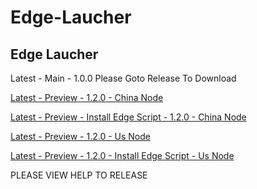 # Edge-Laucher
<p><h2>Edge Laucher</h2></p>
<p>Latest - Main - 1.0.0 Please Goto Release To Download</p>
<p><a href ="https://githubfast.com/RoyDong0908/Edge-Laucher/releases/download/PRE1.2/Edge-Laucher.V1.2.cmd">Latest - Preview - 1.2.0 - China Node</a></p>
<p><a href ="https://githubfast.com/RoyDong0908/Edge-Laucher/releases/download/PRE1.2/Edge-Laucher.V1.2.cmd">Latest - Preview -  Install Edge Script - 1.2.0 - China Node</a></p>
<p><a href ="https://roydownload.top/EL1.2.cmd">Latest - Preview - 1.2.0 - Us Node</a></p>
<p><a href ="https://roydownload.top/EL1.2IE.cmd">Latest - Preview - 1.2.0 - Install Edge Script - Us Node</a></p>
PLEASE VIEW HELP TO RELEASE
